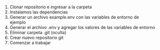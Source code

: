 1. Clonar repositorio e ingresar a la carpeta
2. Instalamos las dependencias
3. Generar un archivo example.env con las variables de entorno de ejemplo
4. Generar el archivo .env y agregar los valores de las variables de entorno
5. Eliminar carpeta .git (oculta)
6. Crear nuevo repositorio git
7. Comenzar a trabajar